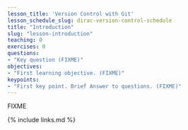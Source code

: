 ```yaml
---
lesson_title: 'Version Control with Git'
lesson_schedule_slug: dirac-version-control-schedule
title: "Introduction"
slug: "lesson-introduction"
teaching: 0
exercises: 0
questions:
- "Key question (FIXME)"
objectives:
- "First learning objective. (FIXME)"
keypoints:
- "First key point. Brief Answer to questions. (FIXME)"
---
```

FIXME

{% include links.md %}